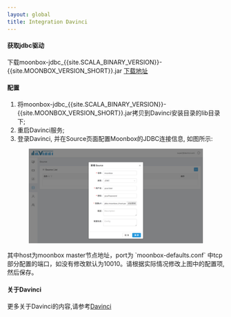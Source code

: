 ```yaml
---
layout: global
title: Integration Davinci
---
```


#### 获取jdbc驱动

下载moonbox-jdbc_{{site.SCALA_BINARY_VERSION}}-{{site.MOONBOX_VERSION_SHORT}}.jar [下载地址](https://github.com/edp963/moonbox/releases)

#### 配置
   
1. 将moonbox-jdbc_{{site.SCALA_BINARY_VERSION}}-{{site.MOONBOX_VERSION_SHORT}}.jar拷贝到Davinci安装目录的lib目录下;
2. 重启Davinci服务;
3. 登录Davinci, 并在Source页面配置Moonbox的JDBC连接信息, 如图所示:

<p style="text-align: center;">
  <img src="img/integration-davinci.png" style="width:80%;" title="Integration Davinci" alt="Integration Davinci" />
</p>
其中host为moonbox master节点地址，port为 `moonbox-defaults.conf` 中tcp部分配置的端口，如没有修改默认为10010。请根据实际情况修改上图中的配置项,然后保存。

#### 关于Davinci

更多关于Davinci的内容,请参考[Davinci](https://github.com/edp963/davinci)
